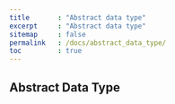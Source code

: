 ```yaml
---
title       : "Abstract data type"
excerpt     : "Abstract data type"
sitemap     : false
permalink   : /docs/abstract_data_type/
toc         : true
---
```


## Abstract Data Type
